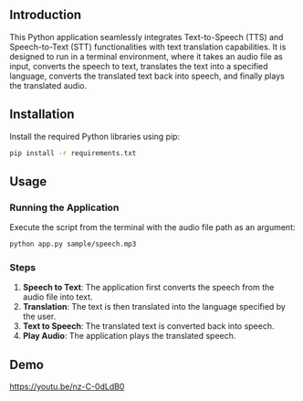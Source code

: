 
## Introduction

This Python application seamlessly integrates Text-to-Speech (TTS) and Speech-to-Text (STT) functionalities with text translation capabilities. It is designed to run in a terminal environment, where it takes an audio file as input, converts the speech to text, translates the text into a specified language, converts the translated text back into speech, and finally plays the translated audio.


## Installation

Install the required Python libraries using pip:
```bash
pip install -r requirements.txt
```


## Usage

### Running the Application

Execute the script from the terminal with the audio file path as an argument:
```bash
python app.py sample/speech.mp3
```


### Steps
1. **Speech to Text**: The application first converts the speech from the audio file into text.
2. **Translation**: The text is then translated into the language specified by the user.
3. **Text to Speech**: The translated text is converted back into speech.
4. **Play Audio**: The application plays the translated speech.


## Demo

https://youtu.be/nz-C-0dLdB0